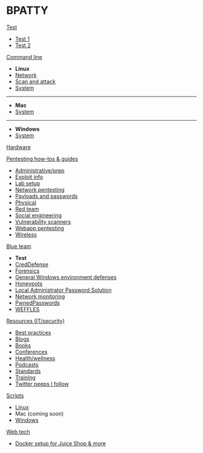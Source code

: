 BPATTY
======

[Test]()
- [Test 1](this)
- [Test 2](that)

[Command line]()

- **Linux**
- [Network](command_line/linux/network/index.md)
- [Scan and attack](command_line/linux/scan_and_attack/index.md)
- [System](command_line/linux/system/index.md)
- ---
- **Mac**
- [System](command_line/mac/system/index.md)
- ---
- **Windows**
- [System](command_line/windows/system/index.md)

[Hardware](hardware/index.md)

[Pentesting how-tos & guides]()

- [Administrative/prep](pentesting/administrative_stuff/index.md)
- [Exploit info](pentesting/exploit_info/index.md)
- [Lab setup](pentesting/lab_setup/index.md)
- [Network pentesting](pentesting/network_pentesting/index.md)
- [Payloads and passwords](pentesting/payloads_and_passwords/index.md)
- [Physical](pentesting/physical/index.md)
- [Red team](pentesting/red_team/index.md)
- [Social engineering](pentesting/social_engineering/index.md)
- [Vulnerability scanners](pentesting/vulnerability_scanners/index.md)
- [Webapp pentesting](pentesting/webapp/index.md)
- [Wireless](pentesting/wireless/index.md)

[Blue team]()
- **Test**
- [CredDefense](blue_team/creddefense.md)
- [Forensics](resources_gentech/forensics/index.md)
- [General Windows environment defenses](blue_team/index.md)
- [Honeypots](blue_team/honeypots.md)
- [Local Administrator Password Solution](blue_team/Local_Administrator_Password_Solution_LAPS.md)
- [Network monitoring](blue_team/network_monitoring.md)
- [PwnedPasswords](blue_team/pwnedpasswords.md)
- [WEFFLES](blue_team/weffles.md)

[Resources (IT/security)]()

- [Best practices](resources_gentech/best_practices/index.md)
- [Blogs](resources/blogs/index.md)
- [Books](resources/books/index.md)
- [Conferences](resources/conferences/index.md)
- [Health/wellness](resources/health_and_wellness/index.md)
- [Podcasts](resources/podcasts/index.md)
- [Standards](resources/standards/index.md)
- [Training](resources/training/index.md)
- [Twitter peeps I follow](resources/twitter/index.md)

[Scripts]()

- [Linux](scripts/linux/index.md)
- Mac (coming soon)
- [Windows](scripts/windows/index.md)

[Web tech]()

- [Docker setup for Juice Shop & more](web_tech/index.md)
